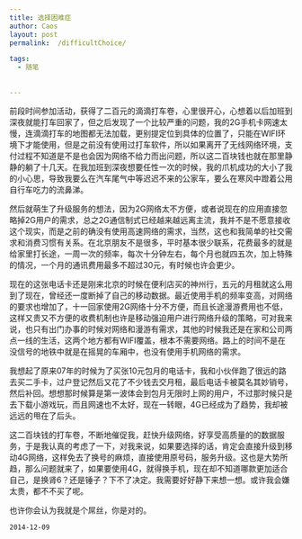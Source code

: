 ```yaml
---
title: 选择困难症
author: Caos
layout: post
permalink:  /difficultChoice/

tags:
  - 随笔
  
  
---
```


前段时间参加活动，获得了二百元的滴滴打车卷，心里很开心，心想着以后加班到深夜就能打车回家了，但之后发现了一个比较严重的问题，我的2G手机卡网速太慢，连滴滴打车的地图都无法加载，更别提定位到具体的位置了，只能在WIFI环境下才能使用，但是之前没有使用过打车软件，所以如果离开了无线网络环境，支付过程不知道是不是也会因为网络不给力而出问题，所以这二百块钱也就在那里静静的躺了十几天。在我加班到深夜想要任性一次的时候，我的爪机成功的大小了我的小心思，导致我要么在汽车尾气中等迟迟不来的公家车，要么在寒风中蹬着公用自行车吃力的流鼻涕。
<!--more-->
然后就萌生了升级服务的想法，因为2G网络太不方便，或者说现在的应用直接忽略掉2G用户的需求，总之2G通信制式已经越来越远离主流，我并不是不愿意接收这个现实，而是之前的确没有使用高速网络的需求，当然，这也和我简单的社交需求和消费习惯有关系。在北京朋友不是很多，平时基本很少联系，花费最多的就是给家里打长途，一周一次的频率，每次十分钟左右，每个月也就四五次，加上特殊的情况，一个月的通讯费用最多不超过30元，有时候也许会更少。

现在的这张电话卡还是刚来北京的时候在便利店买的神州行，五元的月租就这么用到了现在，曾经还一度断掉了自己的移动数据。最近使用手机的频率变高，对网络的要求也增加了，十一回家使用2G网络十分不方便，而且长途漫游费用也不低，这样又贵又不方便的收费机制也许是移动强迫用户进行网络升级的策略，可对我来说，也只有出门办事的时候对网络和漫游有需求，其他的时候我还是在家和公司两点一线的生活，这两个地方都有WIFI覆盖，根本不需要网络。路上的时间不是在没信号的地铁中就是在摇晃的车厢中，也没有使用手机网络的需求。

我想起了原来07年的时候为了买张10元包月的电话卡，我和小伙伴跑了很远的路去买二手卡，过户登记然后又花了不少钱去交月租，最后电话卡被莫名其妙销号，然后补回。想想那时候算是第一波体会到包月无限时上网的用户，不过那时候只是去下载小游戏玩，而且网速也不太好，现在一转眼，4G已经成为了趋势，我却被远远的甩在了后头。

这二百块钱的打车卷，不断地催促我，赶快升级网络，好享受高质量的的数据服务，于是我认真的考虑了一下，对我来说，如果要选择的话，肯定会直接升级到移动4G网络，这样免去了换号的麻烦，直接使用原号码，服务升级。这也是大势所趋，那么问题就来了，如果要使用4G，就得换手机，现在却不知道哪款更加适合自己，是换肾6？还是锤子？下不了决定。我需要好好静下来想一想。或许我会嫌太贵，都不不买了呢。

也许你会认为我就是个屌丝，你是对的。

`2014-12-09`

